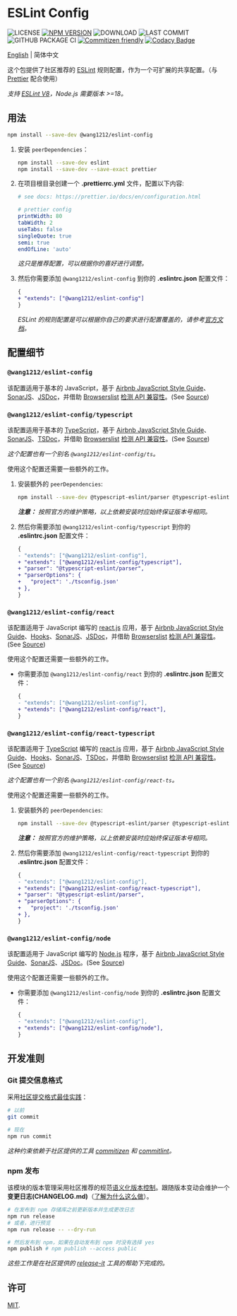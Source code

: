 # ESLint Config

<!-- ![MINZIPPED SIZE](https://badgen.net/bundlephobia/minzip/@wang1212/eslint-config) -->

![LICENSE](https://badgen.net/github/license/wang1212/eslint-config)
[![NPM VERSION](https://badgen.net/npm/v/@wang1212/eslint-config)](https://www.npmjs.com/package/@wang1212/eslint-config)
![DOWNLOAD](https://badgen.net/npm/dt/@wang1212/eslint-config)
![LAST COMMIT](https://badgen.net/github/last-commit/wang1212/eslint-config)
![GITHUB PACKAGE CI](https://img.shields.io/github/workflow/status/wang1212/eslint-config/Node.js%20Package?label=ci/package%20publish)
[![Commitizen friendly](https://img.shields.io/badge/commitizen-friendly-brightgreen.svg)](http://commitizen.github.io/cz-cli/)
[![Codacy Badge](https://app.codacy.com/project/badge/Grade/a9b9c06027ba47788617123cf84d3912)](https://www.codacy.com/gh/wang1212/eslint-config/dashboard?utm_source=github.com&utm_medium=referral&utm_content=wang1212/eslint-config&utm_campaign=Badge_Grade)

[English](./README.md) | 简体中文

这个包提供了社区推荐的 [ESLint](https://eslint.org/) 规则配置，作为一个可扩展的共享配置。（与 [Prettier](https://prettier.io/) 配合使用）

_支持 [ESLint V8](https://eslint.org/blog/2021/10/eslint-v8.0.0-released)，Node.js 需要版本 >=18。_

## 用法

```bash
npm install --save-dev @wang1212/eslint-config
```

1. 安装 `peerDependencies`：

   ```bash
   npm install --save-dev eslint
   npm install --save-dev --save-exact prettier
   ```

2. 在项目根目录创建一个 **.prettierrc.yml** 文件，配置以下内容:

   ```yaml
   # see docs: https://prettier.io/docs/en/configuration.html

   # prettier config
   printWidth: 80
   tabWidth: 2
   useTabs: false
   singleQuote: true
   semi: true
   endOfLine: 'auto'
   ```

   _这只是推荐配置，可以根据你的喜好进行调整。_

3. 然后你需要添加 `@wang1212/eslint-config` 到你的 **.eslintrc.json** 配置文件：

   ```diff
   {
   + "extends": ["@wang1212/eslint-config"]
   }
   ```

   _ESLint 的规则配置是可以根据你自己的要求进行配置覆盖的，请参考[官方文档](https://eslint.org/docs/user-guide/configuring/rules)。_

## 配置细节

### `@wang1212/eslint-config`

该配置适用于基本的 JavaScript，基于 [Airbnb JavaScript Style Guide](https://github.com/airbnb/javascript)、[SonarJS](https://github.com/SonarSource/eslint-plugin-sonarjs)、[JSDoc](https://jsdoc.app/)，并借助 [Browserslist](https://github.com/browserslist/browserslist) [检测 API 兼容性](https://github.com/amilajack/eslint-plugin-compat)。(See [Source](./src/javascript.cjs))

### `@wang1212/eslint-config/typescript`

该配置适用于基本的 [TypeScript](https://www.typescriptlang.org/)，基于 [Airbnb JavaScript Style Guide](https://github.com/airbnb/javascript)、[SonarJS](https://github.com/SonarSource/eslint-plugin-sonarjs)、[TSDoc](https://tsdoc.org/)，并借助 [Browserslist](https://github.com/browserslist/browserslist) [检测 API 兼容性](https://github.com/amilajack/eslint-plugin-compat)。(See [Source](./src/typescript.cjs))

_这个配置也有一个别名 `@wang1212/eslint-config/ts`。_

使用这个配置还需要一些额外的工作。

1. 安装额外的 `peerDependencies`:

   ```bash
   npm install --save-dev @typescript-eslint/parser @typescript-eslint/eslint-plugin
   ```

   _**注意：** 按照官方的维护策略，以上依赖安装时应始终保证版本号相同。_

2. 然后你需要添加 `@wang1212/eslint-config/typescript` 到你的 **.eslintrc.json** 配置文件：

   ```diff
   {
   - "extends": ["@wang1212/eslint-config"],
   + "extends": ["@wang1212/eslint-config/typescript"],
   + "parser": "@typescript-eslint/parser",
   + "parserOptions": {
   +   "project": './tsconfig.json'
   + },
   }
   ```

### `@wang1212/eslint-config/react`

该配置适用于 JavaScript 编写的 [react.js](https://reactjs.org/) 应用，基于 [Airbnb JavaScript Style Guide](https://github.com/airbnb/javascript)、[Hooks](https://reactjs.org/docs/hooks-intro.html)、[SonarJS](https://github.com/SonarSource/eslint-plugin-sonarjs)、[JSDoc](https://jsdoc.app/)，并借助 [Browserslist](https://github.com/browserslist/browserslist) [检测 API 兼容性](https://github.com/amilajack/eslint-plugin-compat)。(See [Source](./src/react.cjs))

使用这个配置还需要一些额外的工作。

- 你需要添加 `@wang1212/eslint-config/react` 到你的 **.eslintrc.json** 配置文件：

  ```diff
  {
  - "extends": ["@wang1212/eslint-config"],
  + "extends": ["@wang1212/eslint-config/react"],
  }
  ```

### `@wang1212/eslint-config/react-typescript`

该配置适用于 [TypeScript](https://www.typescriptlang.org/) 编写的 [react.js](https://reactjs.org/) 应用，基于 [Airbnb JavaScript Style Guide](https://github.com/airbnb/javascript)、[Hooks](https://reactjs.org/docs/hooks-intro.html)、[SonarJS](https://github.com/SonarSource/eslint-plugin-sonarjs)、[TSDoc](https://tsdoc.org/)，并借助 [Browserslist](https://github.com/browserslist/browserslist) [检测 API 兼容性](https://github.com/amilajack/eslint-plugin-compat)。(See [Source](./src/react-ts.cjs))

_这个配置也有一个别名 `@wang1212/eslint-config/react-ts`。_

使用这个配置还需要一些额外的工作。

1. 安装额外的 `peerDependencies`:

   ```bash
   npm install --save-dev @typescript-eslint/parser @typescript-eslint/eslint-plugin
   ```

   _**注意：** 按照官方的维护策略，以上依赖安装时应始终保证版本号相同。_

2. 然后你需要添加 `@wang1212/eslint-config/react-typescript` 到你的 **.eslintrc.json** 配置文件：

   ```diff
   {
   - "extends": ["@wang1212/eslint-config"],
   + "extends": ["@wang1212/eslint-config/react-typescript"],
   + "parser": "@typescript-eslint/parser",
   + "parserOptions": {
   +   "project": './tsconfig.json'
   + },
   }
   ```

### `@wang1212/eslint-config/node`

该配置适用于 JavaScript 编写的 [Node.js](https://nodejs.dev/) 程序，基于 [Airbnb JavaScript Style Guide](https://github.com/airbnb/javascript)、[SonarJS](https://github.com/SonarSource/eslint-plugin-sonarjs)、[JSDoc](https://jsdoc.app/)。(See [Source](./src/node.cjs))

使用这个配置还需要一些额外的工作。

- 你需要添加 `@wang1212/eslint-config/node` 到你的 **.eslintrc.json** 配置文件：

  ```diff
  {
  - "extends": ["@wang1212/eslint-config"],
  + "extends": ["@wang1212/eslint-config/node"],
  }
  ```

## 开发准则

### Git 提交信息格式

采用[社区提交格式最佳实践](https://www.conventionalcommits.org/)：

```bash
# 以前
git commit

# 现在
npm run commit
```

_这种约束依赖于社区提供的工具 [commitizen](http://commitizen.github.io/cz-cli/) 和 [commitlint](https://commitlint.js.org/)。_

### npm 发布

该模块的版本管理采用社区推荐的规范[语义化版本控制](https://semver.org/)。跟随版本变动会维护一个**变更日志(CHANGELOG.md)**（[了解为什么这么做](https://keepachangelog.com/)）。

```bash
# 在发布到 npm 存储库之前更新版本并生成更改日志
npm run release
# 或者，进行预览
npm run release -- --dry-run

# 然后发布到 npm，如果在自动发布到 npm 时没有选择 yes
npm publish # npm publish --access public
```

_这些工作是在社区提供的 [release-it](https://github.com/release-it/release-it) 工具的帮助下完成的。_

## 许可

[MIT](./LICENSE).
